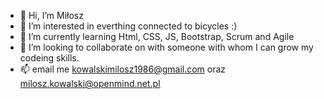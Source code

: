 - 👋 Hi, I’m Miłosz
- 👀 I’m interested in everthing connected to bicycles :) 
- 🌱 I’m currently learning Html, CSS, JS, Bootstrap, Scrum and Agile 
- 💞️ I’m looking to collaborate on with someone with whom I can grow my codeing skills. 
- 📫 email me kowalskimilosz1986@gmail.com oraz milosz.kowalski@openmind.net.pl 

<!---
kowalskimilosz1986/kowalskimilosz1986 is a ✨ special ✨ repository because its `README.md` (this file) appears on your GitHub profile.
You can click the Preview link to take a look at your changes.
--->
